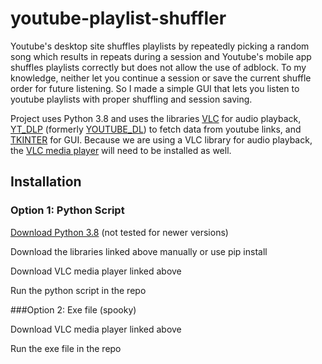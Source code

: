 # youtube-playlist-shuffler
Youtube's desktop site shuffles playlists by repeatedly picking a random song which results in repeats during a session and Youtube's mobile app shuffles playlists correctly but does not allow the use of adblock. 
To my knowledge, neither let you continue a session or save the current shuffle order for future listening.
So I made a simple GUI that lets you listen to youtube playlists with proper shuffling and session saving.

Project uses Python 3.8 and uses the libraries [VLC](https://wiki.videolan.org/Python_bindings/) for audio playback, [YT_DLP](https://github.com/yt-dlp/yt-dlp) (formerly [YOUTUBE_DL](https://github.com/ytdl-org/youtube-dl)) to fetch data from youtube links, and [TKINTER](https://docs.python.org/3/library/tkinter.html) for GUI.
Because we are using a VLC library for audio playback, the [VLC media player](https://www.videolan.org/) will need to be installed as well.


## Installation
### Option 1: Python Script
[Download Python 3.8](https://www.python.org/downloads/) (not tested for newer versions)

Download the libraries linked above manually or use pip install

Download VLC media player linked above

Run the python script in the repo

###Option 2: Exe file (spooky)

Download VLC media player linked above

Run the exe file in the repo
